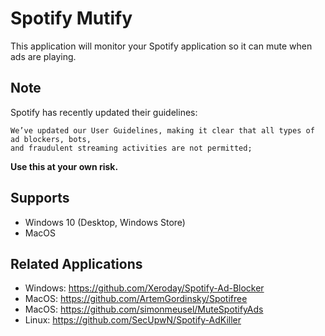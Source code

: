 # Spotify Mutify

This application will monitor your Spotify application so it can mute when ads are playing.

## Note

Spotify has recently updated their guidelines:

```
We’ve updated our User Guidelines, making it clear that all types of ad blockers, bots,
and fraudulent streaming activities are not permitted;
```

**Use this at your own risk.**

## Supports

-   Windows 10 (Desktop, Windows Store)
-   MacOS

## Related Applications

-   Windows: https://github.com/Xeroday/Spotify-Ad-Blocker
-   MacOS: https://github.com/ArtemGordinsky/Spotifree
-   MacOS: https://github.com/simonmeusel/MuteSpotifyAds
-   Linux: https://github.com/SecUpwN/Spotify-AdKiller
